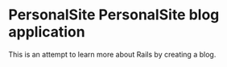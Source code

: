 # PersonalSite PersonalSite blog application

This is an attempt to learn more about Rails by creating a blog.